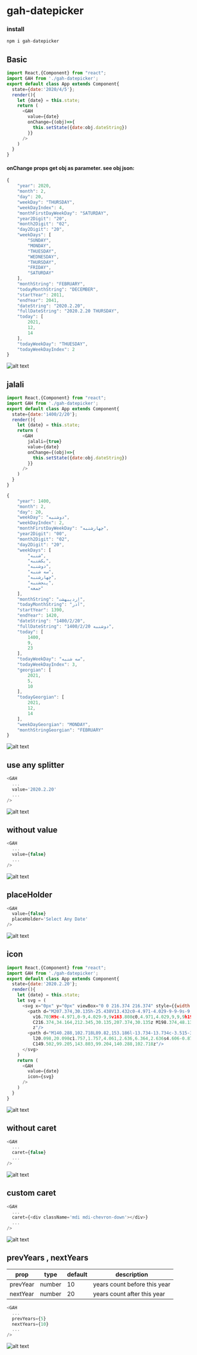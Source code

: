 # gah-datepicker
### install
```javascript
npm i gah-datepicker
```
## Basic
```javascript
import React,{Component} from "react";
import GAH from './gah-datepicker';
export default class App extends Component{
  state={date:'2020/4/5'};
  render(){
    let {date} = this.state;
    return (
      <GAH
        value={date}
        onChange={(obj)=>{
          this.setState({date:obj.dateString})
        }}
      />
    )
  }
}

```
#### onChange props get obj as parameter. see obj json:
```javascript
{
    "year": 2020,
    "month": 2,
    "day": 20,
    "weekDay": "THURSDAY",
    "weekDayIndex": 4,
    "monthFirstDayWeekDay": "SATURDAY",
    "year2Digit": "20",
    "month2Digit": "02",
    "day2Digit": "20",
    "weekDays": [
        "SUNDAY",
        "MONDAY",
        "THUESDAY",
        "WEDNESDAY",
        "THURSDAY",
        "FRIDAY",
        "SATURDAY"
    ],
    "monthString": "FEBRUARY",
    "todayMonthString": "DECEMBER",
    "startYear": 2011,
    "endYear": 2041,
    "dateString": "2020.2.20",
    "fullDateString": "2020.2.20 THURSDAY",
    "today": [
        2021,
        12,
        14
    ],
    "todayWeekDay": "THUESDAY",
    "todayWeekDayIndex": 2
}
```
![alt text](/images/1.jpg)

## jalali
```javascript
import React,{Component} from "react";
import GAH from './gah-datepicker';
export default class App extends Component{
  state={date:'1400/2/20'};
  render(){
    let {date} = this.state;
    return (
      <GAH
        jalali={true}
        value={date}
        onChange={(obj)=>{
          this.setState({date:obj.dateString})
        }}
      />
    )
  }
}

```

```javascript
{
    "year": 1400,
    "month": 2,
    "day": 20,
    "weekDay": "دوشنبه",
    "weekDayIndex": 2,
    "monthFirstDayWeekDay": "چهارشنبه",
    "year2Digit": "00",
    "month2Digit": "02",
    "day2Digit": "20",
    "weekDays": [
        "شنبه",
        "یکشنبه",
        "دوشنبه",
        "سه شنبه",
        "چهارشنبه",
        "پنجشنبه",
        "جمعه"
    ],
    "monthString": "اردیبهشت",
    "todayMonthString": "آذر",
    "startYear": 1390,
    "endYear": 1420,
    "dateString": "1400/2/20",
    "fullDateString": "1400/2/20 دوشنبه",
    "today": [
        1400,
        9,
        23
    ],
    "todayWeekDay": "سه شنبه",
    "todayWeekDayIndex": 3,
    "georgian": [
        2021,
        5,
        10
    ],
    "todayGeorgian": [
        2021,
        12,
        14
    ],
    "weekDayGeorgian": "MONDAY",
    "monthStringGeorgian": "FEBRUARY"
}
```
![alt text](/images/2.jpg)

## use any splitter
```javascript
<GAH
  ...
  value='2020.2.20'
  ...
/>
```
![alt text](/images/3.jpg)

## without value
```javascript
<GAH
  ...
  value={false}
  ...
/>
```
![alt text](/images/4.jpg)
## placeHolder
```javascript
<GAH
  value={false}
  placeHolder='Select Any Date'
/>
```
![alt text](/images/5.jpg)
## icon
```javascript
import React,{Component} from "react";
import GAH from './gah-datepicker';
export default class App extends Component{
  state={date:'2020.2.20'};
  render(){
    let {date} = this.state;
    let svg = (
      <svg x="0px" y="0px" viewBox="0 0 216.374 216.374" style={{width:20,height:20,marginRight:6}} fill='#666'>
        <path d="M207.374,30.135h-25.438V13.432c0-4.971-4.029-9-9-9s-9,4.029-9,9v16.703H52.438V13.432c0-4.971-4.029-9-9-9s-9,4.029-9,9
          v16.703H9c-4.971,0-9,4.029-9,9v163.808c0,4.971,4.029,9,9,9h198.374c4.971,0,9-4.029,9-9V39.135
          C216.374,34.164,212.345,30.135,207.374,30.135z M198.374,48.135v19.997H18V48.135H198.374z M18,193.942V86.132h180.374v107.811H18
          z"/>
        <path d="M140.288,102.718L89.82,153.186l-13.734-13.734c-3.515-3.514-9.213-3.514-12.728,0c-3.515,3.515-3.514,9.214,0,12.729
          l20.098,20.098c1.757,1.757,4.061,2.636,6.364,2.636s4.606-0.879,6.364-2.636l56.832-56.831c3.515-3.515,3.515-9.214,0-12.729
          C149.502,99.205,143.803,99.204,140.288,102.718z"/>
      </svg>
    )
    return (
      <GAH
        value={date}
        icon={svg}
      />
    )
  }
}

```
![alt text](/images/6.jpg)

## without caret
```javascript
<GAH
  ...
  caret={false}
  ...
/>
```
![alt text](/images/7.jpg)

## custom caret
```javascript
<GAH
  ...
  caret={<div className='mdi mdi-chevron-down'></div>}
  ...
/>
```
![alt text](/images/8.jpg)

## prevYears , nextYears
prop | type | default | description
---- | ---- | ------- | -----------
prevYear | number | 10 | years count before this year
nextYear | number | 20 | years count after this year
```javascript
<GAH
  ...
  prevYears={5}
  nextYears={10}
  ...
/>
```
![alt text](/images/9.jpg)
